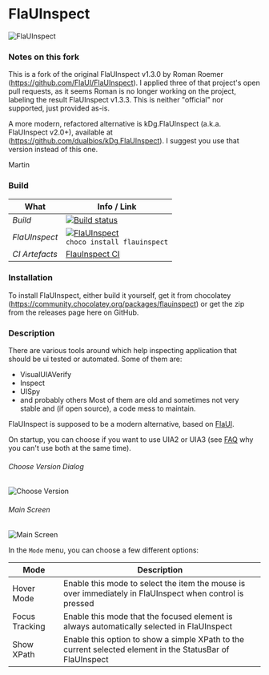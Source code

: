 # FlaUInspect
![FlaUInspect](/FlaUInspect.png?raw=true)

### Notes on this fork

This is a fork of the original FlaUInspect v1.3.0 by Roman Roemer (https://github.com/FlaUI/FlaUInspect). I applied
three of that project's open pull requests, as it seems Roman is no longer working on the project, labeling the result
FlaUInspect v1.3.3. This is neither "official" nor supported, just provided as-is.

A more modern, refactored alternative is kDg.FlaUInspect (a.k.a. FlaUInspect v2.0+), available at
(https://github.com/dualbios/kDg.FlaUInspect). I suggest you use that version instead of this one.

Martin

### Build
| What | Info / Link |
| ---- | ----- |
| *Build* | [![Build status](https://ci.appveyor.com/api/projects/status/q2poa5bpenso8eyv?svg=true)](https://ci.appveyor.com/project/RomanBaeriswyl/flauinspect) |
| *FlaUInspect* | [![FlaUInspect](https://img.shields.io/badge/FlaUInspect-choco-brightgreen.svg)](https://chocolatey.org/packages/flauinspect)<br />`choco install flauinspect` |
| *CI Artefacts* | [FlauInspect CI](https://ci.appveyor.com/project/RomanBaeriswyl/flauinspect/build/artifacts) |

### Installation
To install FlaUInspect, either build it yourself, get it from chocolatey (https://community.chocolatey.org/packages/flauinspect) or get the zip from the releases page here on GitHub.

### Description
There are various tools around which help inspecting application that should be ui tested or automated. Some of them are:
* VisualUIAVerify
* Inspect
* UISpy
* and probably others
Most of them are old and sometimes not very stable and (if open source), a code mess to maintain.

FlaUInspect is supposed to be a modern alternative, based on [FlaUI](https://github.com/Roemer/FlaUI).

On startup, you can choose if you want to use UIA2 or UIA3 (see [FAQ](https://github.com/Roemer/FlaUI/wiki/FAQ) why you can't use both at the same time).
###### Choose Version Dialog
![Choose Version](https://raw.githubusercontent.com/wiki/FlauTech/FlaUInspect/images/choose_version.png)

###### Main Screen
![Main Screen](https://raw.githubusercontent.com/wiki/FlauTech/FlaUInspect/images/main_screen.png)

In the ```Mode``` menu, you can choose a few different options:

| Mode | Description |
| ---- | ----------- |
| Hover Mode | Enable this mode to select the item the mouse is over immediately in FlaUInspect when control is pressed |
| Focus Tracking | Enable this mode that the focused element is always automatically selected in FlaUInspect |
| Show XPath | Enable this option to show a simple XPath to the current selected element in the StatusBar of FlaUInspect|

